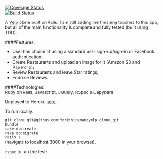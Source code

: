 [![Coverage Status](https://coveralls.io/repos/Yorkshireman/yelp_clone/badge.svg?branch=master&service=github)](https://coveralls.io/github/Yorkshireman/yelp_clone?branch=master)  
[![Build Status](https://travis-ci.org/Yorkshireman/yelp_clone.svg?branch=master)](https://travis-ci.org/Yorkshireman/yelp_clone)

A [Yelp](http://yelp.com) clone built on Rails. I am still adding the finishing touches to this app, but all of the main functionality is complete and fully tested (built using TDD).  

####Features:  

- User has choice of using a standard user sign-up/sign-in or Facebook authentication;
- Create Restaurants and upload an image for it (Amazon S3 and Paperclip);
- Review Restaurants and leave Star ratings;
- Endorse Reviews.  

####Technologies:  
Ruby on Rails, Javascript, JQuery, RSpec & Capybara.  

Deployed to Heroku [here](https://desolate-peak-3419.herokuapp.com/).

To run locally:

`git clone git@github.com:Yorkshireman/yelp_clone.git`  
`bundle`  
`rake db:create`  
`rake db:migrate`  
`rails s`  
(navigate to localhost:3000 in your browser).

`rspec` to run the tests.
